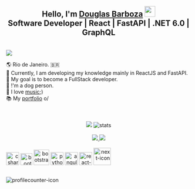 ### <h2 align="center">Hello, I'm [Douglas Barboza](https://www.linkedin.com/in/douglas-barboza/) <img src="https://github.com/TheDudeThatCode/TheDudeThatCode/blob/master/Assets/Hi.gif" width="29px"></img><br>Software Developer | React | FastAPI | .NET 6.0 | GraphQL</h2> <br>

<!-- About me -->
<div>
<img src="https://readme-typing-svg.demolab.com?font=Londrina+Outline&size=30&pause=500&color=D4C5BB&width=435&lines=About+me:"/>
</div>

🌎 Rio de Janeiro. 🇧🇷 <br>
🌱 Currently, I am developing my knowledge mainly in ReactJS and FastAPI. <br>
🥅  My goal is to become a FullStack developer. <br>
🐶 !'m a dog person. <br>
🎵 I love [music](https://open.spotify.com/intl-pt/track/0ghzMo2eNij7veg1kG3p9p?si=635ce5590a6b4de1);) <br>
 📚 My [portfolio](https://douglimaonline.github.io/meu-site/) o/ <br> 
<br>
<br>

<!-- Most Used Lenguage Stats -->
<div align="center">
  <img src="https://github-readme-stats.vercel.app/api?username=douglimaonline&hide=contribs&show_icons=true&theme=transparent&hide_border=true&title_color=D4C5BB&hide_rank=true&card_width=320&locale=pt-br">
  <img src="https://github-readme-stats.vercel.app/api/top-langs/?username=douglimaonline&layout=donut&theme=transparent&hide_border=true&title_color=D4C5BB&include_all_commits=true&langs_count=7&hide=Rich+Text+Format,html"
    alt="stats"><br />
 <br>
</div>


<!-- Repositories -->
<div align="center"<br>
  <a href="https://github.com/douglimaonline/quiz" target="_blank">
  <img src="https://github-readme-stats.vercel.app/api/pin/?username=douglimaonline&repo=quiz&theme=transparent&title_color=D4C5BB&hide_border=true" />
</a>
<a href="https://github.com/douglimaonline/meu-site" target="_blank">
  <img src="https://github-readme-stats.vercel.app/api/pin/?username=douglimaonline&repo=meu-site&theme=transparent&title_color=D4C5BB&hide_border=true" />
</a>
</div>

<!-- DevIcons -->
<div align="end" style="display: inline-block;"><br>
 <a href="https://learn.microsoft.com/en-us/dotnet/csharp/tour-of-csharp/overview"><img alt="csharp-icon" height="35" width="35" src="https://cdn.jsdelivr.net/gh/devicons/devicon/icons/csharp/csharp-original.svg" /></a>
 <a href="https://dotnet.microsoft.com/en-us/apps/aspnet"><img alt="bootstrap-icon" height="32" width="32" src="https://cdn.jsdelivr.net/gh/devicons/devicon/icons/dotnetcore/dotnetcore-original.svg" /></a>
 <a href="https://www.w3schools.com/sql/default.asp"><img alt="bootstrap-icon" height="42" width="42" src="https://cdn.jsdelivr.net/gh/devicons/devicon/icons/microsoftsqlserver/microsoftsqlserver-plain-wordmark.svg" /></a>
 <a href="https://www.python.org/psf-landing/"><img alt="python-icon" height="35" width="35" src="https://cdn.jsdelivr.net/gh/devicons/devicon/icons/python/python-original.svg" /></a>
 <a href="https://angular.dev/"><img alt="angular-icon" height="35" width="35" src="https://cdn.jsdelivr.net/gh/devicons/devicon@latest/icons/angular/angular-original.svg" /></a>
 <a href="https://react.dev/"><img alt="react-icon" height="35" width="35" src="https://cdn.jsdelivr.net/gh/devicons/devicon@latest/icons/react/react-original.svg" /></a>
 <a href="https://nextjs.org/"><img alt="next-icon" height="47" width="47" src="https://cdn.jsdelivr.net/gh/devicons/devicon@latest/icons/nextjs/nextjs-original-wordmark.svg" /></a>
</div>

##
<!-- Profile Counter -->
<img alt="profilecounter-icon" align="start" src="https://komarev.com/ghpvc/?username=douglimaonline&color=grey">
